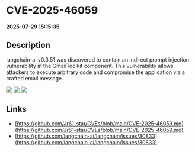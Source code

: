 # CVE-2025-46059

**2025-07-29 15:15:35**

## Description
langchain-ai v0.3.51 was discovered to contain an indirect prompt injection vulnerability in the GmailToolkit component. This vulnerability allows attackers to execute arbitrary code and compromise the application via a crafted email message.

![](https://img.shields.io/static/v1?label=Score&message=9.8&color=red)
![](https://img.shields.io/static/v1?label=Severity&message=CRITICAL&color=red)
![](https://img.shields.io/static/v1?label=CWE&message=RCE&color=green)

## Links
- [https://github.com/Jr61-star/CVEs/blob/main/CVE-2025-46059.md](https://github.com/Jr61-star/CVEs/blob/main/CVE-2025-46059.md)
- [https://github.com/langchain-ai/langchain/issues/30833](https://github.com/langchain-ai/langchain/issues/30833)
